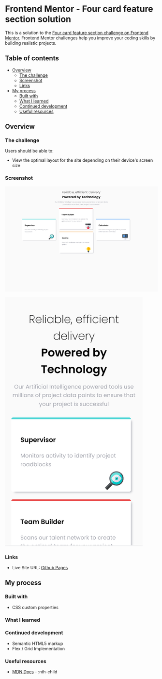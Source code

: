 # Frontend Mentor - Four card feature section solution

This is a solution to the [Four card feature section challenge on Frontend Mentor](https://www.frontendmentor.io/challenges/four-card-feature-section-weK1eFYK). Frontend Mentor challenges help you improve your coding skills by building realistic projects. 

## Table of contents

- [Overview](#overview)
  - [The challenge](#the-challenge)
  - [Screenshot](#screenshot)
  - [Links](#links)
- [My process](#my-process)
  - [Built with](#built-with)
  - [What I learned](#what-i-learned)
  - [Continued development](#continued-development)
  - [Useful resources](#useful-resources)

## Overview

### The challenge

Users should be able to:

- View the optimal layout for the site depending on their device's screen size

### Screenshot

![](./four-card-screenshot-desktop.png)

![](./four-card-screenshot-mobile.png)

### Links

- Live Site URL: [Github Pages](https://jdegand.github.io/four-card-feature-section/)

## My process

### Built with

- CSS custom properties

### What I learned

### Continued development

- Semantic HTML5 markup
- Flex / Grid Implementation

### Useful resources

- [MDN Docs](https://developer.mozilla.org/en-US/docs/Web/CSS/:nth-child) - :nth-child
